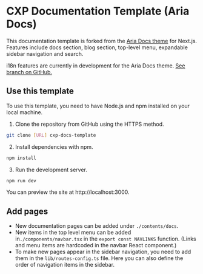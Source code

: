 # CXP Documentation Template (Aria Docs)

This documentation template is forked from the [Aria Docs theme](https://github.com/nisabmohd/Aria-Docs) for Next.js. Features include docs section, blog section, top-level menu, expandable sidebar navigation and search.

i18n features are currently in development for the Aria Docs theme. [See branch on GitHub.](https://github.com/nisabmohd/Aria-Docs/tree/i18n-support?tab=readme-ov-file)


## Use this template

To use this template, you need to have Node.js and npm installed on your local machine.

1. Clone the repository from GitHub using the HTTPS method.

```bash
git clone [URL] cxp-docs-template
```

2. Install dependencies with npm.

```bash
npm install
```

3. Run the development server.

```bash
npm run dev
```

You can preview the site at http://localhost:3000.

## Add pages

- New documentation pages can be added under `./contents/docs`.
- New items in the top level menu can be added in`./components/navbar.tsx` in the `export const NAVLINKS` function. (Links and menu items are hardcoded in the navbar React component.)
- To make new pages appear in the sidebar navigation, you need to add them in the `lib/routes-config.ts` file. Here you can also define the order of navigation items in the sidebar.